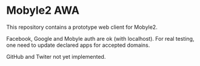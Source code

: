 # Mobyle2 AWA
This repository contains a prototype web client for Mobyle2. 

Facebook, Google and Mobyle auth are ok (with localhost).
For real testing, one need to update declared apps for accepted domains.

GitHub and Twiter not yet implemented.
